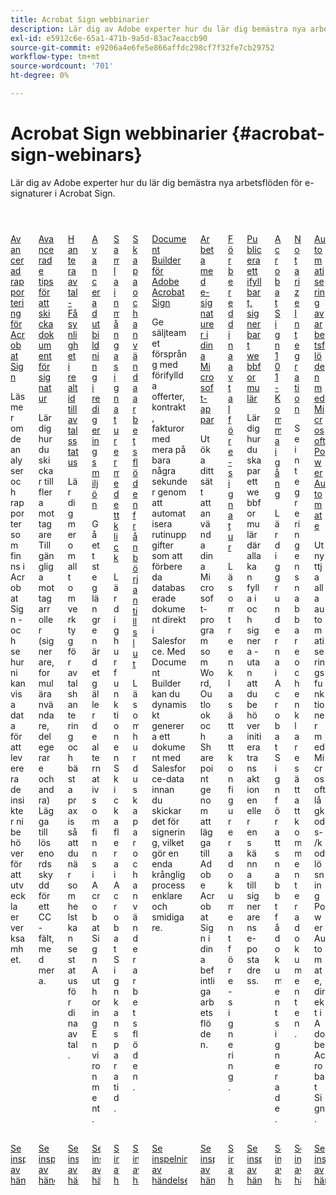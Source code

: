 ```yaml
---
title: Acrobat Sign webbinarier
description: Lär dig av Adobe experter hur du lär dig bemästra nya arbetsflöden för e-signaturer i Acrobat Sign.
exl-id: e5912c6e-65a1-471b-9a5d-83ac7eaccb90
source-git-commit: e9206a4e6fe5e866affdc298cf7f32fe7cb29752
workflow-type: tm+mt
source-wordcount: '701'
ht-degree: 0%

---
```


# Acrobat Sign webbinarier {#acrobat-sign-webinars}

Lär dig av Adobe experter hur du lär dig bemästra nya arbetsflöden för e-signaturer i Acrobat Sign.

<!-- CARDS

* https://experienceleague.adobe.com/en/docs/events/acrobat-sign-webinars/advanced-reporting
* https://experienceleague.adobe.com/en/docs/events/acrobat-sign-webinars/advanced-sending-documents-signature
* https://experienceleague.adobe.com/en/docs/events/acrobat-sign-webinars/agreement-status
* https://experienceleague.adobe.com/en/docs/events/acrobat-sign-webinars/authoring-environment
* https://experienceleague.adobe.com/en/docs/events/acrobat-sign-webinars/collect-signatures
* https://experienceleague.adobe.com/en/docs/events/acrobat-sign-webinars/create-use-workflows
* https://experienceleague.adobe.com/en/docs/events/acrobat-sign-webinars/document-builder
* https://experienceleague.adobe.com/en/docs/events/acrobat-sign-webinars/e-signature-microsoft
* https://experienceleague.adobe.com/en/docs/events/acrobat-sign-webinars/e-signature-setup
* https://experienceleague.adobe.com/en/docs/events/acrobat-sign-webinars/fillable-signable-web-form
* https://experienceleague.adobe.com/en/docs/events/acrobat-sign-webinars/getting-started
* https://experienceleague.adobe.com/en/docs/events/acrobat-sign-webinars/notarize
* https://experienceleague.adobe.com/en/docs/events/acrobat-sign-webinars/workflow-automations

-->
<!-- START CARDS HTML - DO NOT MODIFY BY HAND -->
<div class="columns">
    <div class="column is-half-tablet is-half-desktop is-one-third-widescreen" aria-label="Advanced Reporting for Acrobat Sign">
        <div class="card" style="height: 100%; display: flex; flex-direction: column; height: 100%;">
            <div class="card-image">
                <figure class="image x-is-16by9">
                    <a href="https://experienceleague.adobe.com/en/docs/events/acrobat-sign-webinars/advanced-reporting" title="Avancerad rapportering för Acrobat Sign">
                        <img class="is-bordered-r-small" src="https://video.tv.adobe.com/v/3428191/?format=jpeg&nocache=1731453823479" alt="Avancerad rapportering för Acrobat Sign"
                             style="width: 100%; aspect-ratio: 16 / 9; object-fit: cover; overflow: hidden; display: block; margin: auto;">
                    </a>
                </figure>
            </div>
            <div class="card-content is-padded-small" style="display: flex; flex-direction: column; flex-grow: 1; justify-content: space-between;">
                <div class="top-card-content">
                    <p class="headline is-size-6 has-text-weight-bold">
                        <a href="https://experienceleague.adobe.com/en/docs/events/acrobat-sign-webinars/advanced-reporting" title="Avancerad rapportering för Acrobat Sign">Avancerad rapportering för Acrobat Sign</a>
                    </p>
                    <p class="is-size-6">Läs mer om de analyser och rapporter som finns i Acrobat Sign - och se hur ni kan visa data för att leverera de insikter ni behöver för att utveckla er verksamhet.</p>
                </div>
                <a href="https://experienceleague.adobe.com/en/docs/events/acrobat-sign-webinars/advanced-reporting" class="spectrum-Button spectrum-Button--outline spectrum-Button--primary spectrum-Button--sizeM" style="align-self: flex-start; margin-top: 1rem;">
                    <span class="spectrum-Button-label has-no-wrap has-text-weight-bold"> Se inspelningen av händelsen </span>
                </a>
            </div>
        </div>
    </div>
    <div class="column is-half-tablet is-half-desktop is-one-third-widescreen" aria-label="Advanced Tips for Sending Documents for Signature">
        <div class="card" style="height: 100%; display: flex; flex-direction: column; height: 100%;">
            <div class="card-image">
                <figure class="image x-is-16by9">
                    <a href="https://experienceleague.adobe.com/en/docs/events/acrobat-sign-webinars/advanced-sending-documents-signature" title="Avancerade tips för att skicka dokument för signering">
                        <img class="is-bordered-r-small" src="https://video.tv.adobe.com/v/3428186/?format=jpeg&nocache=1731453823460" alt="Avancerade tips för att skicka dokument för signering"
                             style="width: 100%; aspect-ratio: 16 / 9; object-fit: cover; overflow: hidden; display: block; margin: auto;">
                    </a>
                </figure>
            </div>
            <div class="card-content is-padded-small" style="display: flex; flex-direction: column; flex-grow: 1; justify-content: space-between;">
                <div class="top-card-content">
                    <p class="headline is-size-6 has-text-weight-bold">
                        <a href="https://experienceleague.adobe.com/en/docs/events/acrobat-sign-webinars/advanced-sending-documents-signature" title="Avancerade tips för att skicka dokument för signering">Avancerade tips för att skicka dokument för signatur</a>
                    </p>
                    <p class="is-size-6">Lär dig hur du skickar till flera mottagare Tillgängliga mottagarroller (signerare, formuläranvändare, delegerare och andra) Lägga till lösenordsskydd för ett CC-fält, med mera.</p>
                </div>
                <a href="https://experienceleague.adobe.com/en/docs/events/acrobat-sign-webinars/advanced-sending-documents-signature" class="spectrum-Button spectrum-Button--outline spectrum-Button--primary spectrum-Button--sizeM" style="align-self: flex-start; margin-top: 1rem;">
                    <span class="spectrum-Button-label has-no-wrap has-text-weight-bold"> Se inspelningen av händelsen </span>
                </a>
            </div>
        </div>
    </div>
    <div class="column is-half-tablet is-half-desktop is-one-third-widescreen" aria-label="Manage Agreements - Get Real-Time Visibility into Agreement Status">
        <div class="card" style="height: 100%; display: flex; flex-direction: column; height: 100%;">
            <div class="card-image">
                <figure class="image x-is-16by9">
                    <a href="https://experienceleague.adobe.com/en/docs/events/acrobat-sign-webinars/agreement-status" title="Hantera avtal - Få realtidssynlighet till avtalsstatus">
                        <img class="is-bordered-r-small" src="https://video.tv.adobe.com/v/3428190/?format=jpeg&nocache=1731453823516" alt="Hantera avtal - Få realtidssynlighet till avtalsstatus"
                             style="width: 100%; aspect-ratio: 16 / 9; object-fit: cover; overflow: hidden; display: block; margin: auto;">
                    </a>
                </figure>
            </div>
            <div class="card-content is-padded-small" style="display: flex; flex-direction: column; flex-grow: 1; justify-content: space-between;">
                <div class="top-card-content">
                    <p class="headline is-size-6 has-text-weight-bold">
                        <a href="https://experienceleague.adobe.com/en/docs/events/acrobat-sign-webinars/agreement-status" title="Hantera avtal - Få realtidssynlighet till avtalsstatus">Hantera avtal - Få synlighet i realtid till avtalsstatus</a>
                    </p>
                    <p class="is-size-6">Lär dig mer om allt om verktyg för avtalshantering och bästa praxis så att du när som helst kan se status för dina avtal.</p>
                </div>
                <a href="https://experienceleague.adobe.com/en/docs/events/acrobat-sign-webinars/agreement-status" class="spectrum-Button spectrum-Button--outline spectrum-Button--primary spectrum-Button--sizeM" style="align-self: flex-start; margin-top: 1rem;">
                    <span class="spectrum-Button-label has-no-wrap has-text-weight-bold"> Se inspelningen av händelsen </span>
                </a>
            </div>
        </div>
    </div>
    <div class="column is-half-tablet is-half-desktop is-one-third-widescreen" aria-label="Advanced Training on Authoring Environment">
        <div class="card" style="height: 100%; display: flex; flex-direction: column; height: 100%;">
            <div class="card-image">
                <figure class="image x-is-16by9">
                    <a href="https://experienceleague.adobe.com/en/docs/events/acrobat-sign-webinars/authoring-environment" title="Avancerad utbildning i redigeringsmiljön">
                        <img class="is-bordered-r-small" src="https://video.tv.adobe.com/v/3428189/?format=jpeg&nocache=1731453823517" alt="Avancerad utbildning i redigeringsmiljön"
                             style="width: 100%; aspect-ratio: 16 / 9; object-fit: cover; overflow: hidden; display: block; margin: auto;">
                    </a>
                </figure>
            </div>
            <div class="card-content is-padded-small" style="display: flex; flex-direction: column; flex-grow: 1; justify-content: space-between;">
                <div class="top-card-content">
                    <p class="headline is-size-6 has-text-weight-bold">
                        <a href="https://experienceleague.adobe.com/en/docs/events/acrobat-sign-webinars/authoring-environment" title="Avancerad utbildning i redigeringsmiljön">Avancerad utbildning i redigeringsmiljön</a>
                    </p>
                    <p class="is-size-6">Gå ett steg längre när det gäller de alternativ som finns i Acrobat Sign Authoring Environment.</p>
                </div>
                <a href="https://experienceleague.adobe.com/en/docs/events/acrobat-sign-webinars/authoring-environment" class="spectrum-Button spectrum-Button--outline spectrum-Button--primary spectrum-Button--sizeM" style="align-self: flex-start; margin-top: 1rem;">
                    <span class="spectrum-Button-label has-no-wrap has-text-weight-bold"> Se inspelningen av händelsen </span>
                </a>
            </div>
        </div>
    </div>
    <div class="column is-half-tablet is-half-desktop is-one-third-widescreen" aria-label="Collect Many Signatures with One Click">
        <div class="card" style="height: 100%; display: flex; flex-direction: column; height: 100%;">
            <div class="card-image">
                <figure class="image x-is-16by9">
                    <a href="https://experienceleague.adobe.com/en/docs/events/acrobat-sign-webinars/collect-signatures" title="Samla in många signaturer med ett klick">
                        <img class="is-bordered-r-small" src="https://video.tv.adobe.com/v/3428188/?format=jpeg&nocache=1731453823488" alt="Samla in många signaturer med ett klick"
                             style="width: 100%; aspect-ratio: 16 / 9; object-fit: cover; overflow: hidden; display: block; margin: auto;">
                    </a>
                </figure>
            </div>
            <div class="card-content is-padded-small" style="display: flex; flex-direction: column; flex-grow: 1; justify-content: space-between;">
                <div class="top-card-content">
                    <p class="headline is-size-6 has-text-weight-bold">
                        <a href="https://experienceleague.adobe.com/en/docs/events/acrobat-sign-webinars/collect-signatures" title="Samla in många signaturer med ett klick">Samla in många signaturer med ett klick</a>
                    </p>
                    <p class="is-size-6">Lär dig hur funktionen Skicka flera i Acrobat Sign kan spara tid.</p>
                </div>
                <a href="https://experienceleague.adobe.com/en/docs/events/acrobat-sign-webinars/collect-signatures" class="spectrum-Button spectrum-Button--outline spectrum-Button--primary spectrum-Button--sizeM" style="align-self: flex-start; margin-top: 1rem;">
                    <span class="spectrum-Button-label has-no-wrap has-text-weight-bold"> Se inspelningen av händelsen </span>
                </a>
            </div>
        </div>
    </div>
    <div class="column is-half-tablet is-half-desktop is-one-third-widescreen" aria-label="Creating and Using Workflows from Beginning to End">
        <div class="card" style="height: 100%; display: flex; flex-direction: column; height: 100%;">
            <div class="card-image">
                <figure class="image x-is-16by9">
                    <a href="https://experienceleague.adobe.com/en/docs/events/acrobat-sign-webinars/create-use-workflows" title="Skapa och använda arbetsflöden från början till slut">
                        <img class="is-bordered-r-small" src="https://video.tv.adobe.com/v/3428192/?format=jpeg&nocache=1731453823485" alt="Skapa och använda arbetsflöden från början till slut"
                             style="width: 100%; aspect-ratio: 16 / 9; object-fit: cover; overflow: hidden; display: block; margin: auto;">
                    </a>
                </figure>
            </div>
            <div class="card-content is-padded-small" style="display: flex; flex-direction: column; flex-grow: 1; justify-content: space-between;">
                <div class="top-card-content">
                    <p class="headline is-size-6 has-text-weight-bold">
                        <a href="https://experienceleague.adobe.com/en/docs/events/acrobat-sign-webinars/create-use-workflows" title="Skapa och använda arbetsflöden från början till slut">Skapa och använda arbetsflöden från början till slut</a>
                    </p>
                    <p class="is-size-6">Läs om hur du skapar och använder arbetsflöden.</p>
                </div>
                <a href="https://experienceleague.adobe.com/en/docs/events/acrobat-sign-webinars/create-use-workflows" class="spectrum-Button spectrum-Button--outline spectrum-Button--primary spectrum-Button--sizeM" style="align-self: flex-start; margin-top: 1rem;">
                    <span class="spectrum-Button-label has-no-wrap has-text-weight-bold"> Se inspelningen av händelsen </span>
                </a>
            </div>
        </div>
    </div>
    <div class="column is-half-tablet is-half-desktop is-one-third-widescreen" aria-label="Document Builder for Adobe Acrobat Sign">
        <div class="card" style="height: 100%; display: flex; flex-direction: column; height: 100%;">
            <div class="card-image">
                <figure class="image x-is-16by9">
                    <a href="https://experienceleague.adobe.com/en/docs/events/acrobat-sign-webinars/document-builder" title="Document Builder för Adobe Acrobat Sign">
                        <img class="is-bordered-r-small" src="https://video.tv.adobe.com/v/3428193/?format=jpeg&nocache=1731453823516" alt="Document Builder för Adobe Acrobat Sign"
                             style="width: 100%; aspect-ratio: 16 / 9; object-fit: cover; overflow: hidden; display: block; margin: auto;">
                    </a>
                </figure>
            </div>
            <div class="card-content is-padded-small" style="display: flex; flex-direction: column; flex-grow: 1; justify-content: space-between;">
                <div class="top-card-content">
                    <p class="headline is-size-6 has-text-weight-bold">
                        <a href="https://experienceleague.adobe.com/en/docs/events/acrobat-sign-webinars/document-builder" title="Document Builder för Adobe Acrobat Sign">Document Builder för Adobe Acrobat Sign</a>
                    </p>
                    <p class="is-size-6">Ge säljteamet försprång med förifyllda offerter, kontrakt, fakturor med mera på bara några sekunder genom att automatisera rutinuppgifter som att förbereda databaserade dokument direkt i Salesforce. Med Document Builder kan du dynamiskt generera ett dokument med Salesforce-data innan du skickar det för signering, vilket gör en enda krånglig process enklare och smidigare.</p>
                </div>
                <a href="https://experienceleague.adobe.com/en/docs/events/acrobat-sign-webinars/document-builder" class="spectrum-Button spectrum-Button--outline spectrum-Button--primary spectrum-Button--sizeM" style="align-self: flex-start; margin-top: 1rem;">
                    <span class="spectrum-Button-label has-no-wrap has-text-weight-bold"> Se inspelningen av händelsen </span>
                </a>
            </div>
        </div>
    </div>
    <div class="column is-half-tablet is-half-desktop is-one-third-widescreen" aria-label="Work with e-signatures in your Microsoft apps">
        <div class="card" style="height: 100%; display: flex; flex-direction: column; height: 100%;">
            <div class="card-image">
                <figure class="image x-is-16by9">
                    <a href="https://experienceleague.adobe.com/en/docs/events/acrobat-sign-webinars/e-signature-microsoft" title="Arbeta med e-signaturer i dina Microsoft-appar">
                        <img class="is-bordered-r-small" src="https://video.tv.adobe.com/v/3428185/?format=jpeg&nocache=1731453823517" alt="Arbeta med e-signaturer i dina Microsoft-appar"
                             style="width: 100%; aspect-ratio: 16 / 9; object-fit: cover; overflow: hidden; display: block; margin: auto;">
                    </a>
                </figure>
            </div>
            <div class="card-content is-padded-small" style="display: flex; flex-direction: column; flex-grow: 1; justify-content: space-between;">
                <div class="top-card-content">
                    <p class="headline is-size-6 has-text-weight-bold">
                        <a href="https://experienceleague.adobe.com/en/docs/events/acrobat-sign-webinars/e-signature-microsoft" title="Arbeta med e-signaturer i dina Microsoft-appar">Arbeta med e-signaturer i dina Microsoft-appar</a>
                    </p>
                    <p class="is-size-6">Utöka ditt sätt att använda dina Microsoft-program som Word, Outlook och Sharepoint genom att lägga till Adobe Acrobat Sign i dina befintliga arbetsflöden.</p>
                </div>
                <a href="https://experienceleague.adobe.com/en/docs/events/acrobat-sign-webinars/e-signature-microsoft" class="spectrum-Button spectrum-Button--outline spectrum-Button--primary spectrum-Button--sizeM" style="align-self: flex-start; margin-top: 1rem;">
                    <span class="spectrum-Button-label has-no-wrap has-text-weight-bold"> Se inspelningen av händelsen </span>
                </a>
            </div>
        </div>
    </div>
    <div class="column is-half-tablet is-half-desktop is-one-third-widescreen" aria-label="Prepare Your Agreements for e-signature">
        <div class="card" style="height: 100%; display: flex; flex-direction: column; height: 100%;">
            <div class="card-image">
                <figure class="image x-is-16by9">
                    <a href="https://experienceleague.adobe.com/en/docs/events/acrobat-sign-webinars/e-signature-setup" title="Förbered dina avtal för e-signering">
                        <img class="is-bordered-r-small" src="https://video.tv.adobe.com/v/3428184/?format=jpeg&nocache=1731453823483" alt="Förbered dina avtal för e-signering"
                             style="width: 100%; aspect-ratio: 16 / 9; object-fit: cover; overflow: hidden; display: block; margin: auto;">
                    </a>
                </figure>
            </div>
            <div class="card-content is-padded-small" style="display: flex; flex-direction: column; flex-grow: 1; justify-content: space-between;">
                <div class="top-card-content">
                    <p class="headline is-size-6 has-text-weight-bold">
                        <a href="https://experienceleague.adobe.com/en/docs/events/acrobat-sign-webinars/e-signature-setup" title="Förbered dina avtal för e-signering">Förbered dina avtal för e-signatur</a>
                    </p>
                    <p class="is-size-6">Läs om tre enkla sätt att konfigurera dokument för e-signering.</p>
                </div>
                <a href="https://experienceleague.adobe.com/en/docs/events/acrobat-sign-webinars/e-signature-setup" class="spectrum-Button spectrum-Button--outline spectrum-Button--primary spectrum-Button--sizeM" style="align-self: flex-start; margin-top: 1rem;">
                    <span class="spectrum-Button-label has-no-wrap has-text-weight-bold"> Se inspelningen av händelsen </span>
                </a>
            </div>
        </div>
    </div>
    <div class="column is-half-tablet is-half-desktop is-one-third-widescreen" aria-label="Post a Fillable, Signable Web Form">
        <div class="card" style="height: 100%; display: flex; flex-direction: column; height: 100%;">
            <div class="card-image">
                <figure class="image x-is-16by9">
                    <a href="https://experienceleague.adobe.com/en/docs/events/acrobat-sign-webinars/fillable-signable-web-form" title="Lägg upp ett ifyllbart, signerbart webbformulär">
                        <img class="is-bordered-r-small" src="https://video.tv.adobe.com/v/3428187/?format=jpeg&nocache=1731453823488" alt="Lägg upp ett ifyllbart, signerbart webbformulär"
                             style="width: 100%; aspect-ratio: 16 / 9; object-fit: cover; overflow: hidden; display: block; margin: auto;">
                    </a>
                </figure>
            </div>
            <div class="card-content is-padded-small" style="display: flex; flex-direction: column; flex-grow: 1; justify-content: space-between;">
                <div class="top-card-content">
                    <p class="headline is-size-6 has-text-weight-bold">
                        <a href="https://experienceleague.adobe.com/en/docs/events/acrobat-sign-webinars/fillable-signable-web-form" title="Lägg upp ett ifyllbart, signerbart webbformulär">Publicera ett ifyllbart, signerbart webbformulär</a>
                    </p>
                    <p class="is-size-6">Lär dig hur du skapar ett webbformulär där alla kan fylla i och signera - utan att du behöver initiera transaktionen eller ens känna till signerarens e-postadress.</p>
                </div>
                <a href="https://experienceleague.adobe.com/en/docs/events/acrobat-sign-webinars/fillable-signable-web-form" class="spectrum-Button spectrum-Button--outline spectrum-Button--primary spectrum-Button--sizeM" style="align-self: flex-start; margin-top: 1rem;">
                    <span class="spectrum-Button-label has-no-wrap has-text-weight-bold"> Se inspelningen av händelsen </span>
                </a>
            </div>
        </div>
    </div>
    <div class="column is-half-tablet is-half-desktop is-one-third-widescreen" aria-label="Acrobat Sign 101 - Getting Started">
        <div class="card" style="height: 100%; display: flex; flex-direction: column; height: 100%;">
            <div class="card-image">
                <figure class="image x-is-16by9">
                    <a href="https://experienceleague.adobe.com/en/docs/events/acrobat-sign-webinars/getting-started" title="Acrobat Sign 101 - Komma igång">
                        <img class="is-bordered-r-small" src="https://video.tv.adobe.com/v/3428183/?format=jpeg&nocache=1731453823457" alt="Acrobat Sign 101 - Komma igång"
                             style="width: 100%; aspect-ratio: 16 / 9; object-fit: cover; overflow: hidden; display: block; margin: auto;">
                    </a>
                </figure>
            </div>
            <div class="card-content is-padded-small" style="display: flex; flex-direction: column; flex-grow: 1; justify-content: space-between;">
                <div class="top-card-content">
                    <p class="headline is-size-6 has-text-weight-bold">
                        <a href="https://experienceleague.adobe.com/en/docs/events/acrobat-sign-webinars/getting-started" title="Acrobat Sign 101 - Komma igång">Acrobat Sign 101 - Komma igång</a>
                    </p>
                    <p class="is-size-6">Lär dig grunderna i Acrobat Sign för att snabbt få dokument signerade.</p>
                </div>
                <a href="https://experienceleague.adobe.com/en/docs/events/acrobat-sign-webinars/getting-started" class="spectrum-Button spectrum-Button--outline spectrum-Button--primary spectrum-Button--sizeM" style="align-self: flex-start; margin-top: 1rem;">
                    <span class="spectrum-Button-label has-no-wrap has-text-weight-bold"> Se inspelningen av händelsen </span>
                </a>
            </div>
        </div>
    </div>
    <div class="column is-half-tablet is-half-desktop is-one-third-widescreen" aria-label="Notarize Integration">
        <div class="card" style="height: 100%; display: flex; flex-direction: column; height: 100%;">
            <div class="card-image">
                <figure class="image x-is-16by9">
                    <a href="https://experienceleague.adobe.com/en/docs/events/acrobat-sign-webinars/notarize" title="Notarize Integration">
                        <img class="is-bordered-r-small" src="https://video.tv.adobe.com/v/3428195/?format=jpeg&nocache=1731453823489" alt="Notarize Integration"
                             style="width: 100%; aspect-ratio: 16 / 9; object-fit: cover; overflow: hidden; display: block; margin: auto;">
                    </a>
                </figure>
            </div>
            <div class="card-content is-padded-small" style="display: flex; flex-direction: column; flex-grow: 1; justify-content: space-between;">
                <div class="top-card-content">
                    <p class="headline is-size-6 has-text-weight-bold">
                        <a href="https://experienceleague.adobe.com/en/docs/events/acrobat-sign-webinars/notarize" title="Notarize Integration">Notarize Integration</a>
                    </p>
                    <p class="is-size-6">Se integreringen snabbare och enklare sätt att kommentera dokumenten.</p>
                </div>
                <a href="https://experienceleague.adobe.com/en/docs/events/acrobat-sign-webinars/notarize" class="spectrum-Button spectrum-Button--outline spectrum-Button--primary spectrum-Button--sizeM" style="align-self: flex-start; margin-top: 1rem;">
                    <span class="spectrum-Button-label has-no-wrap has-text-weight-bold"> Se inspelningen av händelsen </span>
                </a>
            </div>
        </div>
    </div>
    <div class="column is-half-tablet is-half-desktop is-one-third-widescreen" aria-label="Workflow Automations Powered by Microsoft Power Automate">
        <div class="card" style="height: 100%; display: flex; flex-direction: column; height: 100%;">
            <div class="card-image">
                <figure class="image x-is-16by9">
                    <a href="https://experienceleague.adobe.com/en/docs/events/acrobat-sign-webinars/workflow-automations" title="Automatisering av arbetsflöden med Microsoft Power Automate">
                        <img class="is-bordered-r-small" src="https://video.tv.adobe.com/v/3428194/?format=jpeg&nocache=1731453823611" alt="Automatisering av arbetsflöden med Microsoft Power Automate"
                             style="width: 100%; aspect-ratio: 16 / 9; object-fit: cover; overflow: hidden; display: block; margin: auto;">
                    </a>
                </figure>
            </div>
            <div class="card-content is-padded-small" style="display: flex; flex-direction: column; flex-grow: 1; justify-content: space-between;">
                <div class="top-card-content">
                    <p class="headline is-size-6 has-text-weight-bold">
                        <a href="https://experienceleague.adobe.com/en/docs/events/acrobat-sign-webinars/workflow-automations" title="Automatisering av arbetsflöden med Microsoft Power Automate">Automatisering av arbetsflöden med Microsoft Power Automate</a>
                    </p>
                    <p class="is-size-6">Utnyttja alla automatiseringsfunktioner med Microsoft lågkods-/kodlösning Power Automate, direkt i Adobe Acrobat Sign.</p>
                </div>
                <a href="https://experienceleague.adobe.com/en/docs/events/acrobat-sign-webinars/workflow-automations" class="spectrum-Button spectrum-Button--outline spectrum-Button--primary spectrum-Button--sizeM" style="align-self: flex-start; margin-top: 1rem;">
                    <span class="spectrum-Button-label has-no-wrap has-text-weight-bold"> Se inspelningen av händelsen </span>
                </a>
            </div>
        </div>
    </div>
</div>
<!-- END CARDS HTML - DO NOT MODIFY BY HAND -->
